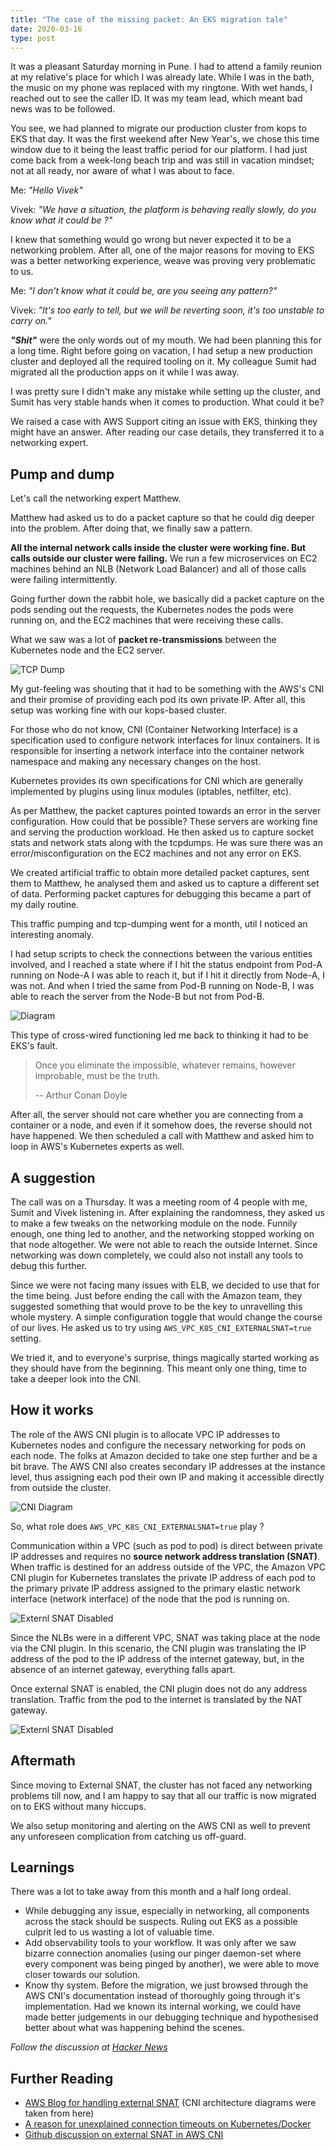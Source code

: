 ```yaml
---
title: "The case of the missing packet: An EKS migration tale"
date: 2020-03-16
type: post
---
```


It was a pleasant Saturday morning in Pune.  I had to attend a family reunion at my relative's place for which I was already late. While I was in the bath, the music on my phone was replaced with my ringtone. With wet hands, I reached out to see the caller ID. It was my team lead, which meant bad news was to be followed.

You see, we had planned to migrate our production cluster from kops to EKS that day. It was the first weekend after New Year's, we chose this time window due to it being the least traffic period for our platform. I had just come back from a week-long beach trip and was still in vacation mindset; not at all ready, nor aware of what I was about to face.

Me: *"Hello Vivek"*

Vivek: *"We have a situation, the platform is behaving really slowly, do you know what it could be ?"*

I knew that something would go wrong but never expected it to be a networking problem. After all, one of the major reasons for moving to EKS was a better networking experience, weave was proving very problematic to us.

Me: *"I don't know what it could be, are you seeing any pattern?"*

Vivek: *"It's too early to tell, but we will be reverting soon, it's too unstable to carry on."*

***"Shit"*** were the only words out of my mouth. We had been planning this for a long time. Right before going on vacation, I had setup a new production cluster and deployed all the required tooling on it. My colleague Sumit had migrated all the production apps on it while I was away.

I was pretty sure I didn't make any mistake while setting up the cluster, and Sumit has very stable hands when it comes to production. What could it be?

We raised a case with AWS Support citing an issue with EKS, thinking they might have an answer. After reading our case details, they transferred it to a networking expert.

## Pump and dump

Let's call the networking expert Matthew.

Matthew had asked us to do a packet capture so that he could dig deeper into the problem. After doing that, we finally saw a pattern.

**All the internal network calls inside the cluster were working fine. But calls outside our cluster were failing.** We run a few microservices on EC2 machines behind an NLB (Network Load Balancer) and all of those calls were failing intermittently.

Going further down the rabbit hole, we basically did a packet capture on the pods sending out the requests, the Kubernetes nodes the pods were running on, and the EC2 machines that were receiving these calls.

What we saw was a lot of **packet re-transmissions** between the Kubernetes node and the EC2 server.

![TCP Dump](/images/tcpdump-screenshot.png)

My gut-feeling was shouting that it had to be something with the AWS's CNI and their promise of providing each pod its own private IP. After all, this setup was working fine with our kops-based cluster.

For those who do not know, CNI (Container Networking Interface) is a specification used to configure network interfaces for linux containers. It is responsible for inserting a network interface into the container network namespace and making any necessary changes on the host.

Kubernetes provides its own specifications for CNI which are generally implemented by plugins using linux modules (iptables, netfilter, etc).

As per Matthew, the packet captures pointed towards an error in the server configuration. How could that be possible? These servers are working fine and serving the production workload. He then asked us to capture socket stats and network stats along with the tcpdumps. He was sure there was an error/misconfiguration on the EC2 machines and not any error on EKS.

We created artificial traffic to obtain more detailed packet captures, sent them to Matthew, he analysed them and asked us to capture a different set of data. Performing packet captures for debugging this became a part of my daily routine.

This traffic pumping and tcp-dumping went for a month, util I noticed an interesting anomaly.

I had setup scripts to check the connections between the various entities involved, and I reached a state where if I hit the status endpoint from Pod-A running on Node-A I was able to reach it, but if I hit it directly from Node-A, I was not. And when I tried the same from Pod-B running on Node-B, I was able to reach the server from the Node-B but not from Pod-B.

![Diagram](/images/node-container-connection.png)

This type of cross-wired functioning led me back to thinking it had to be EKS's fault.

> Once you eliminate the impossible, whatever remains, however improbable, must be the truth.
>
> -- Arthur Conan Doyle

After all, the server should not care whether you are connecting from a container or a node, and even if it somehow does, the reverse should not have happened. We then scheduled a call with Matthew and asked him to loop in AWS's Kubernetes experts as well.

## A suggestion

The call was on a Thursday. It was a meeting room of 4 people with me, Sumit and Vivek listening in. After explaining the randomness, they asked us to make a few tweaks on the networking module on the node. Funnily enough, one thing led to another, and the networking stopped working on that node altogether. We were not able to reach the outside Internet. Since networking was down completely, we could also not install any tools to debug this further.

Since we were not facing many issues with ELB, we decided to use that for the time being. Just before ending the call with the Amazon team, they suggested something that would prove to be the key to unravelling this whole mystery. A simple configuration toggle that would change the course of our lives. He asked us to try using `AWS_VPC_K8S_CNI_EXTERNALSNAT=true` setting.

We tried it, and to everyone's surprise, things magically started working as they should have from the beginning. This meant only one thing, time to take a deeper look into the CNI.

## How it works

The role of the AWS CNI plugin is to allocate VPC IP addresses to Kubernetes nodes and configure the necessary networking for pods on each node. The folks at Amazon decided to take one step further and be a bit brave. The AWS CNI also creates secondary IP addresses at the instance level, thus assigning each pod their own IP and making it accessible directly from outside the cluster.


![CNI Diagram](/images/aws-eks-diagram.png)

So, what role does `AWS_VPC_K8S_CNI_EXTERNALSNAT=true` play ?

Communication within a VPC (such as pod to pod) is direct between private IP addresses and requires no **source network address translation (SNAT)**. When traffic is destined for an address outside of the VPC, the Amazon VPC CNI plugin for Kubernetes translates the private IP address of each pod to the primary private IP address assigned to the primary elastic network interface (network interface) of the node that the pod is running on.

![Externl SNAT Disabled](/images/SNAT-enabled.jpg)

Since the NLBs were in a different VPC, SNAT was taking place at the node via the CNI plugin. In this scenario, the CNI plugin was translating the IP address of the pod to the IP address of  the internet gateway, but, in the absence of an internet gateway, everything falls apart.

Once external SNAT is enabled, the CNI plugin does not do any address translation. Traffic from the pod to the internet is translated by the NAT gateway.

![Externl SNAT Disabled](/images/SNAT-disabled.jpg)

## Aftermath

Since moving to External SNAT, the cluster has not faced any networking problems till now, and I am happy to say that all our traffic is now migrated on to EKS without many hiccups.

We also setup monitoring and alerting on the AWS CNI as well to prevent any unforeseen complication from catching us off-guard.

## Learnings

There was a lot to take away from this month and a half long ordeal.

- While debugging any issue, especially in networking, all components across the stack should be suspects. Ruling out EKS as a possible culprit led to us wasting a lot of valuable time.
- Add observability tools to your workflow. It was only after we saw bizarre connection anomalies (using our pinger daemon-set where every component was being pinged by another), we were able to move closer towards our solution.
- Know thy system. Before the migration, we just browsed through the AWS CNI's documentation instead of thoroughly going through it's implementation. Had we known its internal working, we could have made better judgements in our debugging technique and hypothesised better about what was happening behind the scenes.

*Follow the discussion at [Hacker News](https://news.ycombinator.com/item?id=22614488)*

## Further Reading

- [AWS Blog for handling external SNAT](https://docs.aws.amazon.com/eks/latest/userguide/external-snat.html) (CNI architecture diagrams were taken from here)
- [A reason for unexplained connection timeouts on Kubernetes/Docker](https://tech.xing.com/a-reason-for-unexplained-connection-timeouts-on-kubernetes-docker-abd041cf7e02)
- [Github discussion on external SNAT in AWS CNI](https://github.com/awsdocs/amazon-eks-user-guide/pull/53)
